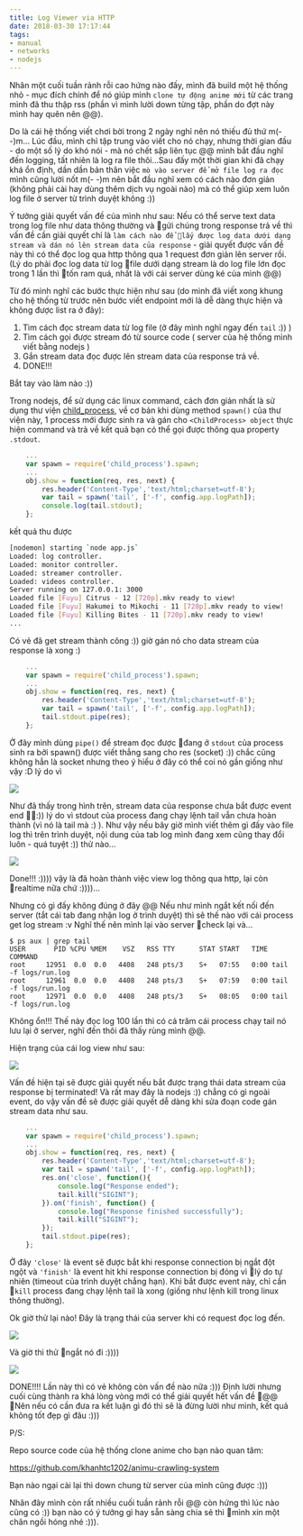 ```yaml
---
title: Log Viewer via HTTP
date: 2018-03-30 17:17:44
tags: 
- manual
- networks
- nodejs
---
```


Nhân một cuối tuần rảnh rỗi cao hứng nào đấy, mình đã build một hệ thống nhỏ - mục đích chính để nó giúp mình `clone tự động anime mới` từ các trang mình đã thu thập rss (phần vì mình lười down từng tập, phần do đợt này mình hay quên nên @@).

Do là cái hệ thống viết chơi bời trong 2 ngày nghỉ nên nó thiếu đủ thứ m(- -)m... Lúc đầu, mình chỉ tập trung vào viết cho nó chạy, nhưng thời gian đầu - do một số lý do khó nói - mà nó chết sập liên tục @@ mình bắt đầu nghĩ đến logging, tất nhiên là log ra file thôi...Sau đấy một thời gian khi đã chạy khá ổn định, dần dần bản thân việc `mò vào server để mở file log ra đọc` mình cũng lười nốt m(- -)m nên bắt đầu nghĩ xem có cách nào đơn giản (không phải cài hay dùng thêm dịch vụ ngoài nào) mà có thể giúp xem luôn log file ở server từ trình duyệt không :)) 

<!-- more -->

Ý tưởng giải quyết vấn đề của mình như sau: Nếu có thể serve text data trong log file như data thông thường và gửi chúng trong response trả về thì vấn đề cần giải quyết chỉ là `làm cách nào để lấy được log data dưới dạng stream và dán nó lên stream data của response` - giải quyết được vấn đề này thì có thể đọc log qua http thông qua 1 request đơn giản lên server rồi. (Lý do phải đọc log data từ log file dưới dạng stream là do log file lớn đọc trong 1 lần thì tốn ram quá, nhất là với cái server dùng ké của mình @@)

Từ đó mình nghĩ các bước thực hiện như sau (do mình đã viết xong khung cho hệ thống từ trước nên bước viết endpoint mới là dễ dàng thực hiện và không được list ra ở đây):
1. Tìm cách đọc stream data từ log file (ở đây mình nghĩ ngay đến `tail` :)) )
2. Tìm cách gọi được stream đó từ source code ( server của hệ thống mình viết bằng nodejs )
3. Gắn stream data đọc được lên stream data của response trả về.
4. DONE!!!

Bắt tay vào làm nào :))

Trong nodejs, để sử dụng các linux command, cách đơn giản nhất là sử dụng thư viện [child_process](https://nodejs.org/api/child_process.html), về cơ bản khi dùng method `spawn()` của thư viện này, 1 process mới được sinh ra và gán cho `<ChildProcess> object` thực hiện command và trả về kết quả bạn có thể gọi được thông qua property `.stdout`.

```javascript
    ...
    var spawn = require('child_process').spawn;
    ...
    obj.show = function(req, res, next) {
        res.header('Content-Type','text/html;charset=utf-8');
        var tail = spawn('tail', ['-f', config.app.logPath]);
        console.log(tail.stdout);
    };
```

kết quả thu được 

```bash
[nodemon] starting `node app.js`
Loaded: log controller.
Loaded: monitor controller.
Loaded: streamer controller.
Loaded: videos controller.
Server running on 127.0.0.1: 3000
Loaded file [Fuyu] Citrus - 12 [720p].mkv ready to view!
Loaded file [Fuyu] Hakumei to Mikochi - 11 [720p].mkv ready to view!
Loaded file [Fuyu] Killing Bites - 11 [720p].mkv ready to view!
...
```

Có vẻ đã get stream thành công :)) giờ gán nó cho data stream của response là xong :)

```javascript
    ...
    var spawn = require('child_process').spawn;
    ...
    obj.show = function(req, res, next) {
        res.header('Content-Type','text/html;charset=utf-8');
        var tail = spawn('tail', ['-f', config.app.logPath]);
        tail.stdout.pipe(res);
    };
```

Ở đây mình dùng `pipe()` để stream đọc được đang ở `stdout` của process sinh ra bởi spawn() được viết thẳng sang cho res (socket) :)) chắc cũng không hẳn là socket nhưng theo ý hiểu ở đây có thể coi nó gần giống như vậy :D lý do vì

![](https://i.imgur.com/LucItFe.png?1)

Như đã thấy trong hình trên, stream data của response chưa bắt được event end :)) lý do vì stdout của process đang chạy lệnh tail vẫn chưa hoàn thành (vì nó là tail mà :) ). Như vậy nếu bây giờ mình viết thêm gì đấy vào file log thì trên trình duyệt, nội dung của tab log mình đang xem cũng thay đổi luôn - quá tuyệt :)) thử nào...

[![](https://media.giphy.com/media/cm1SRZW8XOEGFZNy8V/giphy.gif)](https://youtu.be/41XIFcZKfEU)

Done!!! :)))) vậy là đã hoàn thành việc view log thông qua http, lại còn realtime nữa chứ :))))...

Nhưng có gì đấy không đúng ở đây @@ Nếu như mình ngắt kết nối đến server (tắt cái tab đang nhận log ở trình duyệt) thì sẽ thế nào với cái process get log stream :v
Nghĩ thế nên mình lại vào server check lại và...

```shell
$ ps aux | grep tail
USER       PID %CPU %MEM    VSZ   RSS TTY      STAT START   TIME COMMAND
root     12951  0.0  0.0   4408   248 pts/3    S+   07:55   0:00 tail -f logs/run.log
root     12961  0.0  0.0   4408   248 pts/3    S+   07:59   0:00 tail -f logs/run.log
root     12971  0.0  0.0   4408   248 pts/3    S+   08:05   0:00 tail -f logs/run.log
```

Không ổn!!! Thế này đọc log 100 lần thì có cả trăm cái process chạy tail nó lưu lại ở server, nghĩ đến thôi đã thấy rùng mình @@.

Hiện trạng của cái log view như sau:

![](https://i.imgur.com/vJbERcj.jpg)

Vấn đề hiện tại sẽ được giải quyết nếu bắt được trạng thái data stream của response bị terminated! Và rất may đây là nodejs :)) chẳng có gì ngoài event, do vậy vấn đề sẽ được giải quyết dễ dàng khi sửa đoạn code gán stream data như sau.

```javascript
    ...
    var spawn = require('child_process').spawn;
    ...
    obj.show = function(req, res, next) {
        res.header('Content-Type','text/html;charset=utf-8');
        var tail = spawn('tail', ['-f', config.app.logPath]);
        res.on('close', function(){
            console.log("Response ended");
            tail.kill("SIGINT");
        }).on('finish', function() {
            console.log("Response finished successfully");
            tail.kill("SIGINT");
        });
        tail.stdout.pipe(res);
    };
```

Ở đây `'close'` là event sẽ được bắt khi response connection bị ngắt đột ngột và `'finish'` là event hit khi response connection bị đóng vì lý do tự nhiên (timeout của trình duyệt chẳng hạn). Khi bắt được event này, chỉ cần `kill` process đang chạy lệnh tail là xong (giống như lệnh kill trong linux thông thường).

Ok giờ thử lại nào! Đây là trạng thái của server khi có request đọc log đến.

![](https://i.imgur.com/oxoyhf4.png)

Và giờ thì thử ngắt nó đi :))))

![](https://i.imgur.com/pkxmpfI.png)

DONE!!!! Lần này thì có vẻ không còn vấn đề nào nữa :)))
Định lười nhưng cuối cùng thành ra khá lòng vòng mới có thể giải quyết hết vấn đề @@ Nên nếu có cần đưa ra kết luận gì đó thì sẽ là đừng lười như mình, kết quả không tốt đẹp gì đâu :)))

P/S:

Repo source code của hệ thống clone anime cho bạn nào quan tâm:

https://github.com/khanhtc1202/animu-crawling-system

Bạn nào ngại cài lại thì down chung từ server của mình cũng được :))) 

Nhân đây mình còn rất nhiều cuối tuần rảnh rỗi @@ còn hứng thì lúc nào cũng có :)) bạn nào có ý tưởng gì hay sẵn sàng chia sẻ thì mình xin một chân ngồi hóng nhé :))).
